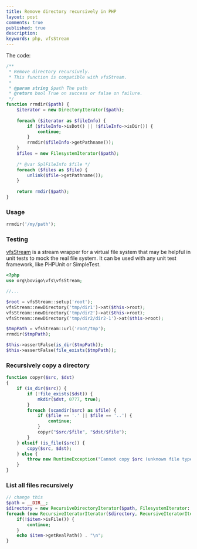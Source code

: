 ```yaml
---
title: Remove directory recursively in PHP
layout: post
comments: true
published: true
description: 
keywords: php, vfsStream
---
```


The code:

```php
/**
 * Remove directory recursively.
 * This function is compatible with vfsStream.
 *
 * @param string $path The path
 * @return bool True on success or false on failure.
 */
function rrmdir($path) {
    $iterator = new DirectoryIterator($path);
    
    foreach ($iterator as $fileInfo) {
        if ($fileInfo->isDot() || !$fileInfo->isDir()) {
            continue;
        }
        rrmdir($fileInfo->getPathname());
    }
    $files = new FilesystemIterator($path);
    
    /* @var SplFileInfo $file */
    foreach ($files as $file) {
        unlink($file->getPathname());
    }
    
    return rmdir($path);
}
```

### Usage

```php
rrmdir('/my/path');
```

### Testing

[vfsStream](https://github.com/mikey179/vfsStream/wiki) is a stream wrapper for a virtual file 
system that may be helpful in unit tests to mock the real file system. 
It can be used with any unit test framework, like PHPUnit or SimpleTest.

```php
<?php
use org\bovigo\vfs\vfsStream;

//...

$root = vfsStream::setup('root');
vfsStream::newDirectory('tmp/dir1')->at($this->root);
vfsStream::newDirectory('tmp/dir2')->at($this->root);
vfsStream::newDirectory('tmp/dir2/dir2-1')->at($this->root);

$tmpPath = vfsStream::url('root/tmp');
rrmdir($tmpPath);

$this->assertFalse(is_dir($tmpPath));
$this->assertFalse(file_exists($tmpPath));
```

### Recursively copy a directory

```php
function copyr($src, $dst)
{
    if (is_dir($src)) {
        if (!file_exists($dst)) {
            mkdir($dst, 0777, true);
        }
        foreach (scandir($src) as $file) {
            if ($file == '.' || $file == '..') {
                continue;
            }
            copyr("$src/$file", "$dst/$file");
        }
    } elseif (is_file($src)) {
        copy($src, $dst);
    } else {
        throw new RuntimeException("Cannot copy $src (unknown file type)");
    }
}
```

### List all files recursively

```php
// change this
$path = __DIR__; 
$directory = new RecursiveDirectoryIterator($path, FilesystemIterator::SKIP_DOTS);
foreach (new RecursiveIteratorIterator($directory, RecursiveIteratorIterator::SELF_FIRST) as $item) {
    if(!$item->isFile()) {
        continue;
    }
    echo $item->getRealPath() . "\n";
}
```


